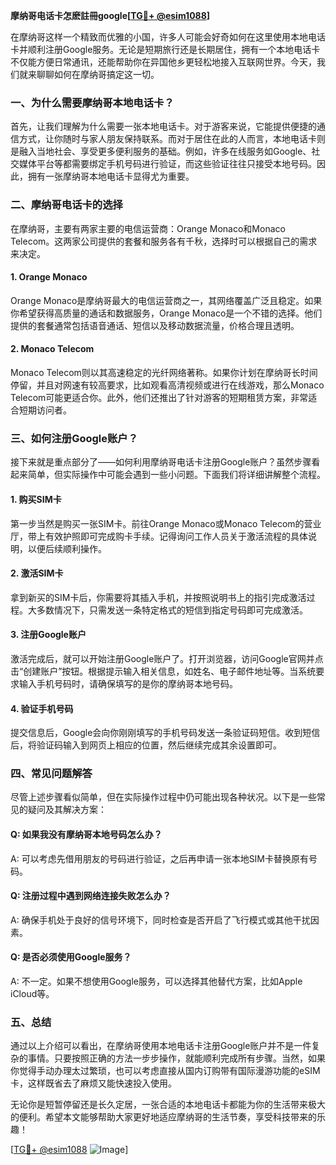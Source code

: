 **摩纳哥电话卡怎麽註冊google[[TG💪+ @esim1088](https://t.me/s/esim1088)]**

在摩纳哥这样一个精致而优雅的小国，许多人可能会好奇如何在这里使用本地电话卡并顺利注册Google服务。无论是短期旅行还是长期居住，拥有一个本地电话卡不仅能方便日常通讯，还能帮助你在异国他乡更轻松地接入互联网世界。今天，我们就来聊聊如何在摩纳哥搞定这一切。

### 一、为什么需要摩纳哥本地电话卡？

首先，让我们理解为什么需要一张本地电话卡。对于游客来说，它能提供便捷的通信方式，让你随时与家人朋友保持联系。而对于居住在此的人而言，本地电话卡则是融入当地社会、享受更多便利服务的基础。例如，许多在线服务如Google、社交媒体平台等都需要绑定手机号码进行验证，而这些验证往往只接受本地号码。因此，拥有一张摩纳哥本地电话卡显得尤为重要。

### 二、摩纳哥电话卡的选择

在摩纳哥，主要有两家主要的电信运营商：Orange Monaco和Monaco Telecom。这两家公司提供的套餐和服务各有千秋，选择时可以根据自己的需求来决定。

#### 1. Orange Monaco
Orange Monaco是摩纳哥最大的电信运营商之一，其网络覆盖广泛且稳定。如果你希望获得高质量的通话和数据服务，Orange Monaco是一个不错的选择。他们提供的套餐通常包括语音通话、短信以及移动数据流量，价格合理且透明。

#### 2. Monaco Telecom
Monaco Telecom则以其高速稳定的光纤网络著称。如果你计划在摩纳哥长时间停留，并且对网速有较高要求，比如观看高清视频或进行在线游戏，那么Monaco Telecom可能更适合你。此外，他们还推出了针对游客的短期租赁方案，非常适合短期访问者。

### 三、如何注册Google账户？

接下来就是重点部分了——如何利用摩纳哥电话卡注册Google账户？虽然步骤看起来简单，但实际操作中可能会遇到一些小问题。下面我们将详细讲解整个流程。

#### 1. 购买SIM卡
第一步当然是购买一张SIM卡。前往Orange Monaco或Monaco Telecom的营业厅，带上有效护照即可完成购卡手续。记得询问工作人员关于激活流程的具体说明，以便后续顺利操作。

#### 2. 激活SIM卡
拿到新买的SIM卡后，你需要将其插入手机，并按照说明书上的指引完成激活过程。大多数情况下，只需发送一条特定格式的短信到指定号码即可完成激活。

#### 3. 注册Google账户
激活完成后，就可以开始注册Google账户了。打开浏览器，访问Google官网并点击“创建账户”按钮。根据提示输入相关信息，如姓名、电子邮件地址等。当系统要求输入手机号码时，请确保填写的是你的摩纳哥本地号码。

#### 4. 验证手机号码
提交信息后，Google会向你刚刚填写的手机号码发送一条验证码短信。收到短信后，将验证码输入到网页上相应的位置，然后继续完成其余设置即可。

### 四、常见问题解答

尽管上述步骤看似简单，但在实际操作过程中仍可能出现各种状况。以下是一些常见的疑问及其解决方案：

#### Q: 如果我没有摩纳哥本地号码怎么办？
A: 可以考虑先借用朋友的号码进行验证，之后再申请一张本地SIM卡替换原有号码。

#### Q: 注册过程中遇到网络连接失败怎么办？
A: 确保手机处于良好的信号环境下，同时检查是否开启了飞行模式或其他干扰因素。

#### Q: 是否必须使用Google服务？
A: 不一定。如果不想使用Google服务，可以选择其他替代方案，比如Apple iCloud等。

### 五、总结

通过以上介绍可以看出，在摩纳哥使用本地电话卡注册Google账户并不是一件复杂的事情。只要按照正确的方法一步步操作，就能顺利完成所有步骤。当然，如果你觉得手动办理太过繁琐，也可以考虑直接从国内订购带有国际漫游功能的eSIM卡，这样既省去了麻烦又能快速投入使用。

无论你是短暂停留还是长久定居，一张合适的本地电话卡都能为你的生活带来极大的便利。希望本文能够帮助大家更好地适应摩纳哥的生活节奏，享受科技带来的乐趣！

[[TG💪+ @esim1088](https://t.me/s/esim1088) ![Image](https://i.postimg.cc/4NQfJmqS/Snipaste-2025-05-13-00-14-12.png)]